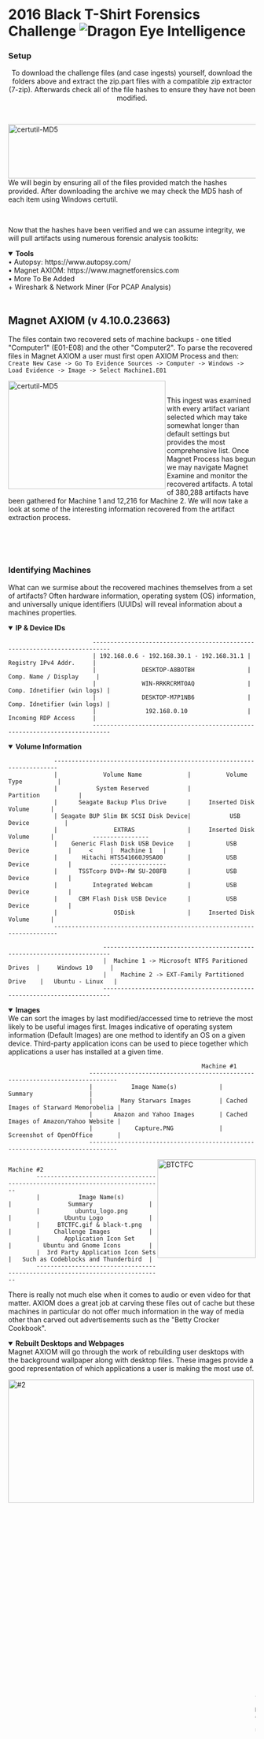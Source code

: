 # 2016 Black T-Shirt Forensics Challenge ![Dragon Eye Intelligence][DEI]
[DEI]:https://github.com/dragoneyeintel/A-Comparative-Analysis-of-Digital-Forensic-Platform-Artifact-Recovery-Capabilities/blob/fdb3456cadce1303e2183c607c3688c0f82f0bb3/imgs/badge.png

### Setup
<p align="center">
    To download the challenge files (and case ingests) yourself, download the folders above and extract the zip.part files with a compatible zip extractor (7-zip). Afterwards check all of the file hashes to ensure they have not been modified.
</p>

<br />

<img src="https://github.com/dragoneyeintel/A-Comparative-Analysis-of-Digital-Forensic-Platform-Artifact-Recovery-Capabilities/blob/7b8983266033500a25e3381b96612046c2a1d507/imgs/certutil-MD5.png" align="right"
     alt="certutil-MD5" width="600" height="110">
We will begin by ensuring all of the files provided match the hashes provided. After downloading the archive we may check the MD5 hash of each item using Windows certutil.

<br />

Now that the hashes have been verified and we can assume integrity, we will pull artifacts using numerous forensic analysis toolkits:
<details open><summary><b>Tools</b></summary>
• Autopsy: https://www.autopsy.com/
<br />
• Magnet AXIOM: https://www.magnetforensics.com
<br />
• More To Be Added
    <br />
+ Wireshark & Network Miner (For PCAP Analysis)
</details>

<br />

## Magnet AXIOM (v 4.10.0.23663)
The files contain two recovered sets of machine backups - one titled "Computer1" (E01-E08) and the other "Computer2". To parse the recovered files in Magnet AXIOM a user must first open AXIOM Process and then:
`Create New Case -> Go To Evidence Sources -> Computer -> Windows -> Load Evidence -> Image -> Select Machine1.E01`

<img src="https://github.com/dragoneyeintel/A-Comparative-Analysis-of-Digital-Forensic-Platform-Artifact-Recovery-Capabilities/blob/76be7711d18ed936754a2e4f216fa74e5d2f978e/imgs/2016-Black-T-Shirt-Forensics-Challenge-%231.png" align="left"
     alt="certutil-MD5" width="320" height="220">

<br />

This ingest was examined with every artifact variant selected which may take somewhat longer than default settings but provides the most comprehensive list. Once Magnet Process has begun we may navigate Magnet Examine and monitor the recovered artifacts. A total of 380,288 artifacts have been gathered for Machine 1 and 12,216 for Machine 2. We will now take a look at some of the interesting information recovered from the artifact extraction process. 

<br /><br /><br />

### Identifying Machines
What can we surmise about the recovered machines themselves from a set of artifacts? Often hardware information, operating system (OS) information, and universally unique identifiers (UUIDs) will reveal information about a machines properties.
<details open><summary><b>IP & Device IDs</b></summary>
    
                            ---------------------------------------------------------------------------
                            | 192.168.0.6 - 192.168.30.1 - 192.168.31.1 |     Registry IPv4 Addr.     |
                            |             DESKTOP-A8BOTBH               |    Comp. Name / Display     |
                            |             WIN-RRKRCRMTOAQ               | Comp. Idnetifier (win logs) |
                            |             DESKTOP-M7P1NB6               | Comp. Idnetifier (win logs) |
                            |              192.168.0.10                 |     Incoming RDP Access     |
                            ---------------------------------------------------------------------------
    
</details>

<details open><summary><b>Volume Information</b></summary>
    
                 -----------------------------------------------------------------------
                 |             Volume Name             |          Volume Type          |
                 |           System Reserved           |           Partition           |
                 |      Seagate Backup Plus Drive      |     Inserted Disk Volume      |
                 | Seagate BUP Slim BK SCSI Disk Device|           USB Device          |
                 |                EXTRAS               |     Inserted Disk Volume      |           ----------------
                 |    Generic Flash Disk USB Device    |          USB Device           |     <     |  Machine 1   |
                 |       Hitachi HTS541660J9SA00       |          USB Device           |           ----------------
                 |      TSSTcorp DVD+-RW SU-208FB      |          USB Device           |
                 |          Integrated Webcam          |          USB Device           |
                 |      CBM Flash Disk USB Device      |          USB Device           |
                 |                OSDisk               |     Inserted Disk Volume      |
                 -----------------------------------------------------------------------
                                                                                                
                               ------------------------------------------------------------------------
                               |  Machine 1 -> Microsoft NTFS Paritioned Drives  |     Windows 10     |
                               |    Machine 2 -> EXT-Family Partitioned Drive    |   Ubuntu - Linux   |
                               ------------------------------------------------------------------------
    
</details>
<details open><summary><b>Images</b></summary>
    We can sort the images by last modified/accessed time to retrieve the most likely to be useful images first. Images indicative of operating system information (Default Images) are one method to identify an OS on a given device. Third-party application icons can be used to piece together which applications a user has installed at a given time.

    
                                                           Machine #1
                           ------------------------------------------------------------------------------
                           |           Image Name(s)            |                Summary                |
                           |        Many Starwars Images        | Cached Images of Starward Memorobelia |
                           |      Amazon and Yahoo Images       | Cached Images of Amazon/Yahoo Website |
                           |            Capture.PNG             |        Screenshot of OpenOffice       |
                           ------------------------------------------------------------------------------
    
<img src="https://github.com/dragoneyeintel/A-Comparative-Analysis-of-Digital-Forensic-Platform-Artifact-Recovery-Capabilities/blob/893bde78fcd62325c217bb3aa35f660f2dde7c93/imgs/BTCFC.gif" align="right"
     alt="BTCTFC" width="200" height="200">
    
                                            Machine #2
            ------------------------------------------------------------------------------
            |           Image Name(s)            |                Summary                |
            |          ubuntu_logo.png           |               Ubuntu Logo             |
            |     BTCTFC.gif & black-t.png       |            Challenge Images           |
            |       Application Icon Set         |         Ubuntu and Gnome Icons        |
            |  3rd Party Application Icon Sets   |   Such as Codeblocks and Thunderbird  |
            ------------------------------------------------------------------------------
    
There is really not much else when it comes to audio or even video for that matter. AXIOM does a great job at carving these files out of cache but these machines in particular do not offer much information in the way of media other than carved out advertisements such as the "Betty Crocker Cookbook".
</details>

</details>
<details open><summary><b>Rebuilt Desktops and Webpages</b></summary>
Magnet AXIOM will go through the work of rebuilding user desktops with the background wallpaper along with desktop files. These images provide a good representation of which applications a user is making the most use of.
    
<img src="https://github.com/dragoneyeintel/A-Comparative-Analysis-of-Digital-Forensic-Platform-Artifact-Recovery-Capabilities/blob/2ffe3822b5e2c4845ccc402b1ca3c4e9395adc2a/imgs/2016-Black-T-Shirt-Forensics-Challenge-%232.jpg" align="left"
     alt="#2" width="500" height="250">
 
<br /><br />
    
              -----------------------------------------
    <-        |       Mchine #1 - User "tester"       |
              -----------------------------------------
   
<br /><br /><br />
    
<img src="https://github.com/dragoneyeintel/A-Comparative-Analysis-of-Digital-Forensic-Platform-Artifact-Recovery-Capabilities/blob/e3a3582c66c6a0b1efda1909d977fa3406cdd4d8/imgs/2016-Black-T-Shirt-Forensics-Challenge-%233.png" align="right"
     alt="#3" width="500" height="250">
 
    
<br /><br /><br />
    
    -----------------------------------------
    |       Mchine #1 - User "Carson"       |        ->
    -----------------------------------------
   
<br /><br /><br /><br />

<img src="https://github.com/dragoneyeintel/A-Comparative-Analysis-of-Digital-Forensic-Platform-Artifact-Recovery-Capabilities/blob/4cc617ea58200fecadaed588cccc4607bf96f15f/imgs/2016-Black-T-Shirt-Forensics-Challenge-%234.png" align="left"
     alt="#4" width="400" height="100">
The same is done for webpage cache. It is worth looking through rebuilt webpages as they often reveal unique login information and graphical proof of user actions. In this case we are able to recover a gmail webpage snippit which displays a user email.

    
<br />
</details>

Now that we have a general understanding of frequently used applications and operating system varience, we can start looking for artifacts pertaining to the "Case".

<br />

### Passwords and Tokens
In the "Passwords and Tokens" results category, four Windows username password hashes have been discovered. Although this tool will not crack the hashes for us, they are common weak NTLM hashes which may be easily cracked manually.
<details open><summary><b>Passwords</b></summary>
    
    ---------------------------------------------------------------------- 
    |    Account    |             NTLM Hash             |    Password    |       ----------------------------------
    |    tester     | F2477A144DFF4F216AB81F2AC3E3207D  |    "monkey"    |   <   |   Hashes were extracted from   |
    | Administrator | 31D6CFE0D16AE931B73C59D7E0C089C0  | Default/Empty  |   <   | "Windows\System32\config\SAM"  |
    |    Carlson    | 32ED87BDB5FDC5E9CBA88547376818D4  |    "123456"    |   <   |       Windows Machine (1)      |
    |   Jonathan    | BECEDB42EC3C5C7F965255338BE4453C  |    "letmein"   |       ----------------------------------
    ----------------------------------------------------------------------
    
The "Administrator" hash is actually just a placeholder hash signifying that a password has not been set yet and the account must be setup. No password will work for this account until it is set by another user with proper permissions.
</details>

<br />
    
### Internet, Email, & Browser Artifacts
AXIOM has recovered 30,000 Web Related artifacts pertaining to everything from search history to Flash Cookies and File Download information.
<details open><summary><b>Autofill, Headers, and Cookies</b></summary>
<img src="https://github.com/dragoneyeintel/A-Comparative-Analysis-of-Digital-Forensic-Platform-Artifact-Recovery-Capabilities/blob/ca21e3ccbb348b3dceda5fbb933f530116994821/imgs/2016-Black-T-Shirt-Forensics-Challenge-%235.png" align="left"
     alt="#4" width="400" height="170">
We will ignore general cookies for the time being, as we will not be able to use them to bypass login due to this challenge being five years old at this point. We can however take a look at Google Chrome, Edge, Firefox, Internet Explorer, and WebKit history along with header information. Google Chrome Autofil and Current Session artifacts provide us assurance of the previously found email.
    
<br /><br />
    
</details>

<details open><summary><b>Downloads</b></summary>

                                                           Machine #1
                           ------------------------------------------------------------------------------
                           |            File Name(s)            |                Source                 |
                           |            vmware_free             |             Edge/IE Cache             |
                           |              firefox               |             Edge/IE Cache             |
                           |          ChromeSetup.exe           |             Firefox Cache             |
                           ------------------------------------------------------------------------------
                               Yes the madlad downloaded Firefox from IE and then Chrome from Firefox
 
</details>
    
<details open><summary><b>Interesting Search History</b></summary>
Web related history can point to local device files and may be used to alert us to recently accessed user-created files.
    
                                                           Machine #1
                        ------------------------------------------------------------------------------------
                        |            Link / Webpage             |                Source                    |
                        |                                       |                                          |
                        |                                       |                                          |
                        |                                       |                                          |
                        ------------------------------------------------------------------------------------
 
</details>

<br />
    
### Documents and Logging
    
<details open><summary><b>Readable Documents</b></summary>
    
                                                           Machine #1
                        ------------------------------------------------------------------------------------
                        |            Document Name            |                Summary                    |   File Type
                        |                                       |                                          |
                        |                                       |                                          |
                        |                                       |                                          |
                        ------------------------------------------------------------------------------------
 
</details>
    
<details open><summary><b>Logging & Security</b></summary>
    
                                                           Machine #1
                        ------------------------------------------------------------------------------------
                        |            Document Name            |                Summary                    |   File Type
                        |                                       |                                          |
                        |                                       |                                          |
                        |                                       |                                          |
                        ------------------------------------------------------------------------------------
 
</details>
    
<details open><summary><b>Other</b></summary>
    
                                                              Machine #1
                        ---------------------------------------------------------------------------------------
                        |               Artifact Name              |          Summary / Artifact Type         |
                        |               VeraCrypt.exe              |   Antiforensic tool (Seen on Desktop)    |
                        |                  locked                  |              Encrypted File              |
                        |           network-architecture           |              Encrypted File              |
                        |          ev_hashes_whitelist.bin         |              Encrypted File              |
                        | 62A8F87D1165BC1EE9A41CEB9CE5E9D57F37E4CE |              Encrypted File              |
                        |           videoplayback[1].mp4           | Encrypted File (Probably Just Corrupted) |
                        |          Virtual Disk-s001.vmdk          |               Virtual Disk               |
                        |          Virtual Disk-s002.vmdk          |               Virtual Disk               |
                        |          Virtual Disk-s003.vmdk          |               Virtual Disk               |
                        |            Virtual Disk.vmdk             |               Virtual Disk               |
                        ---------------------------------------------------------------------------------------
 
</details>
    
<br />
    
## Autopsy
N/A For Time Being

<br />
    
## Manual
Although a good set of artifacts are collated by forensic toolkits, there is just an impossibly large range of what can serve as an artifact. Not all of what we may be looking for is taken into account by the tools and we should always look through the directory structure manually for suspicious and interesting files. Thankfully all of these toolkits provide a dedicated file browser/extractor for us to manually look through.
    
    
## Conclusion
Where digital forensic analysis tools really shine is when carving and fragmented data comes into play. Automated rebuilding of these fragmented memory segments provides us with files and artifacts otherwise unrecoverable by hand. The reason we recieve so many seemingly "useless" artifacts is because well it is hard for a tool to actually know what we as investigators need, so they provide us with all of the information and we can sift through it and find the meaningful artifacts ourselves - and this is the best possible solution. 
